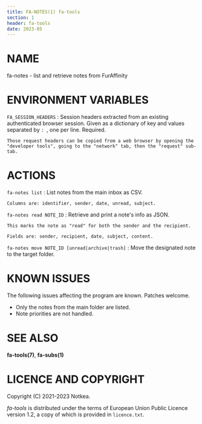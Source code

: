 ```yaml
---
title: FA-NOTES(1) fa-tools
section: 1
header: fa-tools
date: 2023-05
---
```



# NAME

fa-notes - list and retrieve notes from FurAffinity


# ENVIRONMENT VARIABLES

`FA_SESSION_HEADERS`
:   Session headers extracted from an existing authenticated browser session.
    Given as a dictionary of key and values separated by `: `, one per line.
    Required.

    Those request headers can be copied from a web browser by opening the
    "developer tools", going to the "network" tab, then the "request" sub-tab.


# ACTIONS

`fa-notes list`
:   List notes from the main inbox as CSV.

    Columns are: identifier, sender, date, unread, subject.

`fa-notes read NOTE_ID`
:   Retrieve and print a note's info as JSON.

    This marks the note as "read" for both the sender and the recipient.

    Fields are: sender, recipient, date, subject, content.

`fa-notes move NOTE_ID [unread|archive|trash]`
:   Move the designated note to the target folder.


# KNOWN ISSUES

The following issues affecting the program are known. Patches welcome.

* Only the notes from the main folder are listed.
* Note priorities are not handled.


# SEE ALSO

__fa-tools(7)__, __fa-subs(1)__


# LICENCE AND COPYRIGHT

Copyright (C) 2021-2023 Notkea.

_fa-tools_ is distributed under the terms of European Union Public Licence
version 1.2, a copy of which is provided in `licence.txt`.
